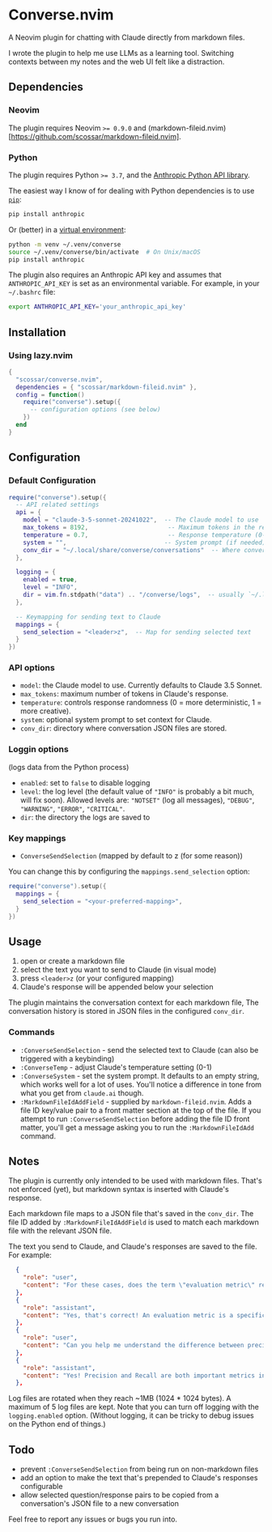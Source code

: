 # Converse.nvim

A Neovim plugin for chatting with Claude directly from markdown files.

I wrote the plugin to help me use LLMs as a learning tool. Switching contexts between my notes and the web UI felt like a distraction.

## Dependencies

### Neovim

The plugin requires Neovim `>= 0.9.0` and (markdown-fileid.nvim)[https://github.com/scossar/markdown-fileid.nvim].

### Python


The plugin requires Python `>= 3.7`, and the [Anthropic Python API library](https://github.com/anthropics/anthropic-sdk-python).

The easiest way I know of for dealing with Python dependencies is to use [`pip`](https://pip.pypa.io/en/stable/getting-started/):

```bash
pip install anthropic
```
Or (better) in a [virtual environment](https://packaging.python.org/en/latest/tutorials/installing-packages/#creating-virtual-environments):

```bash
python -m venv ~/.venv/converse
source ~/.venv/converse/bin/activate  # On Unix/macOS
pip install anthropic
```

The plugin also requires an Anthropic API key and assumes that `ANTHROPIC_API_KEY` is set as an environmental variable. For example, in your `~/.bashrc` file:

```bash
export ANTHROPIC_API_KEY='your_anthropic_api_key'
```

## Installation

### Using lazy.nvim

```lua
{
  "scossar/converse.nvim",
  dependencies = { "scossar/markdown-fileid.nvim" },
  config = function()
    require("converse").setup({
      -- configuration options (see below)
    })
  end
}
```
## Configuration

### Default Configuration

```lua
require("converse").setup({
  -- API related settings
  api = {
    model = "claude-3-5-sonnet-20241022",  -- The Claude model to use
    max_tokens = 8192,                      -- Maximum tokens in the response
    temperature = 0.7,                      -- Response temperature (0-1)
    system = "",                           -- System prompt (if needed)
    conv_dir = "~/.local/share/converse/conversations"  -- Where conversation histories are stored
  },

  logging = {
    enabled = true,
    level = "INFO",
    dir = vim.fn.stdpath("data") .. "/converse/logs",  -- usually `~/.local/share/nvim/converse/logs` on Linux
  },

  -- Keymapping for sending text to Claude
  mappings = {
    send_selection = "<leader>z",  -- Map for sending selected text
  }
})
```
### API options

- `model`: the Claude model to use. Currently defaults to Claude 3.5 Sonnet.
- `max_tokens`: maximum number of tokens in Claude's response.
- `temperature`: controls response randomness (0 = more deterministic, 1 = more creative).
- `system`: optional system prompt to set context for Claude.
- `conv_dir`: directory where conversation JSON files are stored.

### Loggin options

(logs data from the Python process)
- `enabled`: set to `false` to disable logging
- `level`: the log level (the default value of `"INFO"` is probably a bit much, will fix soon). Allowed levels are: `"NOTSET"` (log all messages), `"DEBUG"`, `"WARNING"`, `"ERROR"`, `"CRITICAL"`.
- `dir`: the directory the logs are saved to

### Key mappings

- `ConverseSendSelection` (mapped by default to <leader>z (for some reason))

You can change this by configuring the `mappings.send_selection` option:

```lua
require("converse").setup({
  mappings = {
    send_selection = "<your-preferred-mapping>",
  }
})
```

## Usage

1. open or create a markdown file
2. select the text you want to send to Claude (in visual mode)
3. press `<leader>z` (or your configured mapping)
4. Claude's response will be appended below your selection

The plugin maintains the conversation context for each markdown file, The conversation history is stored in JSON files in the configured `conv_dir`.

### Commands

- `:ConverseSendSelection` - send the selected text to Claude (can also be triggered with a keybinding)
- `:ConverseTemp` - adjust Claude's temperature setting (0-1)
- `:ConverseSystem` - set the system prompt. It defaults to an empty string, which works well for a lot of uses. You'll notice a difference in tone from what you get from `claude.ai` though.
- `:MarkdownFileIdAddField` - supplied by `markdown-fileid.nvim`. Adds a file ID key/value pair to a front matter section at the top of the file. If you attempt to run `:ConverseSendSelection` before adding the file ID front matter, you'll get a message asking you to run the `:MarkdownFileIdAdd` command.

## Notes

The plugin is currently only intended to be used with markdown files. That's not enforced (yet), but markdown syntax is inserted with Claude's response.

Each markdown file maps to a JSON file that's saved in the `conv_dir`. The file ID added by `:MarkdownFileIdAddField` is used to match each markdown file with the relevant JSON file.

The text you send to Claude, and Claude's responses are saved to the file. For example:

```json
  {
    "role": "user",
    "content": "For these cases, does the term \"evaluation metric\" refer to what is being used to determine if the model is doing well in a specific area? For example, the evaluation metric could be the classification error?"
  },
  {
    "role": "assistant",
    "content": "Yes, that's correct! An evaluation metric is a specific measure or criterion used to assess how well a model is performing at its intended task. Classification error is indeed one example of an evaluation metric.\n\nHere are some common evaluation metrics..."
  },
  {
    "role": "user",
    "content": "Can you help me understand the difference between precision and recall in this context?"
  },
  {
    "role": "assistant",
    "content": "Yes! Precision and Recall are both important metrics in classification problems, but they focus on different aspects of performance. Let me explain with an example..."
  },
```

Log files are rotated when they reach ~1MB (1024 * 1024 bytes). A maximum of 5 log files are kept. Note that you can turn off logging with the `logging.enabled` option. (Without logging, it can be tricky to debug issues on the Python end of things.) 

## Todo

- prevent `:ConverseSendSelection` from being run on non-markdown files
- add an option to make the text that's prepended to Claude's responses configurable
- allow selected question/response pairs to be copied from a conversation's JSON file to a new conversation

Feel free to report any issues or bugs you run into.

